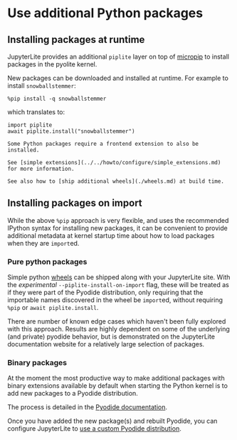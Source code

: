 # Use additional Python packages

## Installing packages at runtime

JupyterLite provides an additional `piplite` layer on top of [micropip] to install
packages in the pyolite kernel.

New packages can be downloaded and installed at runtime. For example to install
`snowballstemmer`:

```ipython
%pip install -q snowballstemmer
```

which translates to:

```ipython
import piplite
await piplite.install("snowballstemmer")
```

```{note}
Some Python packages require a frontend extension to also be installed.

See [simple extensions](../../howto/configure/simple_extensions.md) for more information.

See also how to [ship additional wheels](./wheels.md) at build time.
```

[micropip]: https://pyodide.org/en/latest/usage/loading-packages.html?#micropip

## Installing packages on import

While the above `%pip` approach is very flexible, and uses the recommended IPython
syntax for installing new packages, it can be convenient to provide additional metadata
at kernel startup time about how to load packages when they are `import`ed.

### Pure python packages

Simple python [wheels](../configure/advanced/offline.md) can be shipped along with your
JupyterLite site. With the _experimental_ `--piplite-install-on-import` flag, these will
be treated as if they were part of the Pyodide distribution, only requiring that the
importable names discovered in the wheel be `import`ed, without requiring `%pip` or
`await piplite.install`.

There are number of known edge cases which haven't been fully explored with this
approach. Results are highly dependent on some of the underlying (and private) pyodide
behavior, but is demonstrated on the JupyterLite documentation website for a relatively
large selection of packages.

### Binary packages

At the moment the most productive way to make additional packages with binary extensions
available by default when starting the Python kernel is to add new packages to a Pyodide
distribution.

The process is detailed in the [Pyodide documentation][pyodide-packages].

Once you have added the new package(s) and rebuilt Pyodide, you can configure
JupyterLite to [use a custom Pyodide distribution](./pyodide.md).

[pyodide-packages]: https://pyodide.org/en/stable/development/new-packages.html
